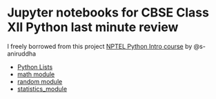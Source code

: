 # Jupyter notebooks for CBSE Class XII Python last minute review

I freely borrowed from this project [NPTEL Python Intro course](https://github.com/s-aniruddha/Programming-Data-Structures-and-Algorithms-Using-Python-NPTEL)
by @s-aniruddha

* [Python Lists](list.ipynb)
* [math module](math_module.ipynb)
* [random module](random_module.ipynb)
* [statistics_module](statistics_module.ipynb)
